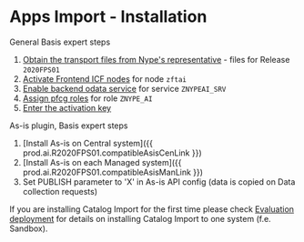 # Apps Import - Installation

General Basis expert steps

1. [Obtain the transport files from Nype's representative](../../../inst/step-1) - files for Release `2020FPS01` 
2. [Activate Frontend ICF nodes](../../../inst/step-2) for node `zftai`
3. [Enable backend odata service](../../../inst/step-3) for service `ZNYPEAI_SRV`
4. [Assign pfcg roles](../../../inst/step-4) for role `ZNYPE_AI`
5. [Enter the activation key](../../../inst/step-5)

As-is plugin, Basis expert steps

1. [Install As-is on Central system]({{ prod.ai.R2020FPS01.compatibleAsisCenLink }})
2. [Install As-is on each Managed system]({{ prod.ai.R2020FPS01.compatibleAsisManLink }}) 
3. Set PUBLISH parameter to 'X' in As-is API config (data is copied on Data collection requests)

If you are installing Catalog Import for the first time please check [Evaluation deployment](eval-dep.md) for details on installing Catalog Import to one system (f.e. Sandbox).